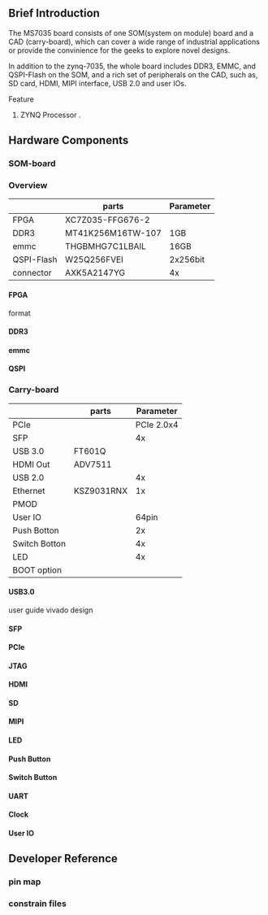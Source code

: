 ## Brief Introduction
The MS7035 board consists of one SOM(system on module) board and a CAD (carry-board), which can cover a wide range of industrial applications or provide the convinience for the geeks to explore novel designs.

In addition to the zynq-7035, the whole board includes DDR3, EMMC, and QSPI-Flash on the SOM, and a rich set of peripherals on the CAD, such as, SD card, HDMI, MIPI interface, USB 2.0 and user IOs.

Feature
1. ZYNQ Processor
.

## Hardware Components
### SOM-board
### Overview 
|  | parts | Parameter |
| ------ | ------ | ------ |
| FPGA |  XC7Z035-FFG676-2|  |
| DDR3 |  MT41K256M16TW-107 | 1GB |
| emmc | THGBMHG7C1LBAIL | 16GB |
| QSPI-Flash | W25Q256FVEI | 2x256bit |
| connector |  AXK5A2147YG  |  4x|

#### FPGA
format
#### DDR3
#### emmc
#### QSPI
### Carry-board
|  | parts | Parameter |
| ------ | ------ | ------ |
| PCIe |  | PCIe 2.0x4  |
|SFP ||4x|
|USB 3.0| FT601Q|
|HDMI Out|ADV7511|
|USB 2.0||4x|
|Ethernet|KSZ9031RNX|1x|
|PMOD|||
|User IO||64pin|
|Push Botton||2x|
|Switch Botton||4x|
|LED||4x|
|BOOT option|||


#### USB3.0
user guide
vivado design
#### SFP
#### PCIe
#### JTAG
#### HDMI
#### SD
#### MIPI
#### LED
#### Push Button
#### Switch Button
#### UART
#### Clock 
#### User IO

## Developer Reference
### pin map
### constrain files